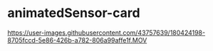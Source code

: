 # animatedSensor-card

https://user-images.githubusercontent.com/43757639/180424198-8705fccd-5e86-426b-a782-806a99affe1f.MOV

